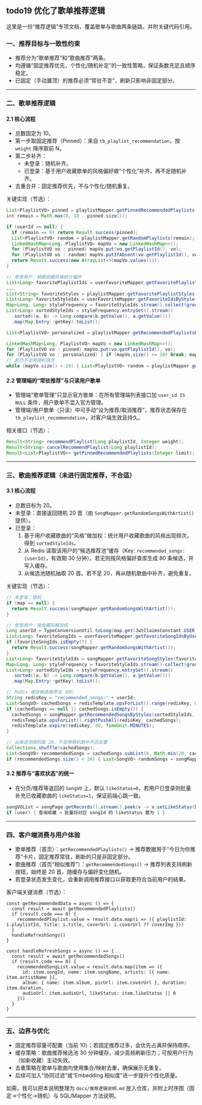 ## todo19 优化了歌单推荐逻辑


这里是一份“推荐逻辑”专项文档，覆盖歌单与歌曲两条链路，并附关键代码引用。

### 一、推荐目标与一致性约束
- 推荐分为“歌单推荐”和“歌曲推荐”两条。
- 均遵循“固定推荐优先，个性化/随机补足”的一致性策略，保证条数充足且顺序稳定。
- 已固定（手动置顶）的推荐必须“常驻不变”，刷新只影响非固定部分。

---

### 二、歌单推荐逻辑

#### 2.1 核心流程
- 总数固定为 10。
- 第一步取固定推荐（Pinned）：来自 `tb_playlist_recommendation`，按 `weight` 降序取前 N。
- 第二步补齐：
  - 未登录：随机补齐。
  - 已登录：基于用户收藏歌单的风格偏好做“个性化”补齐，再不足随机补齐。
- 去重合并：固定推荐优先，不与个性化/随机重复。

关键实现（节选）：
```145:225:src/main/java/cn/edu/seig/vibemusic/service/impl/PlaylistServiceImpl.java
List<PlaylistVO> pinned = playlistMapper.getPinnedRecommendedPlaylists(10);
int remain = Math.max(0, 10 - pinned.size());

if (userId == null) {
  if (remain == 0) return Result.success(pinned);
  List<PlaylistVO> random = playlistMapper.getRandomPlaylists(remain);
  LinkedHashMap<Long, PlaylistVO> mapVo = new LinkedHashMap<>();
  for (PlaylistVO vo : pinned) mapVo.put(vo.getPlaylistId(), vo);
  for (PlaylistVO vo : random) mapVo.putIfAbsent(vo.getPlaylistId(), vo);
  return Result.success(new ArrayList<>(mapVo.values()));
}

// 登录用户：根据收藏风格统计偏好
List<Long> favoritePlaylistIds = userFavoriteMapper.getFavoritePlaylistIdsByUserId(userId);
...
List<String> favoriteStyles = playlistMapper.getFavoritePlaylistStyles(favoritePlaylistIds);
List<Long> favoriteStyleIds = userFavoriteMapper.getFavoriteIdsByStyle(favoriteStyles);
Map<Long, Long> styleFrequency = favoriteStyleIds.stream().collect(groupingBy(identity(), counting()));
List<Long> sortedStyleIds = styleFrequency.entrySet().stream()
  .sorted((a, b) -> Long.compare(b.getValue(), a.getValue()))
  .map(Map.Entry::getKey).toList();

List<PlaylistVO> personalized = playlistMapper.getRecommendedPlaylistsByStyles(sortedStyleIds, favoritePlaylistIds, Math.max(0, 10 - pinned.size()));

LinkedHashMap<Long, PlaylistVO> mapVo = new LinkedHashMap<>();
for (PlaylistVO vo : pinned) mapVo.put(vo.getPlaylistId(), vo);
for (PlaylistVO vo : personalized) { if (mapVo.size() >= 10) break; mapVo.putIfAbsent(vo.getPlaylistId(), vo); }
// 若仍不足再随机填充
while (mapVo.size() < 10) { List<PlaylistVO> random = playlistMapper.getRandomPlaylists(10); ... }
```

#### 2.2 管理端的“常驻推荐”与只读用户歌单
- 管理端“歌单管理”只显示官方歌单：在所有管理端列表接口加 `user_id IS NULL` 条件，用户歌单不混入官方管理。
- 管理端/用户歌单（只读）中可手动“设为推荐/取消推荐”，推荐状态保存在 `tb_playlist_recommendation`，对客户端生效且持久。

相关接口（节选）：
```24:84:src/main/java/cn/edu/seig/vibemusic/service/IPlaylistService.java
Result<String> recommendPlaylist(Long playlistId, Integer weight);
Result<String> cancelRecommendPlaylist(Long playlistId);
Result<List<PlaylistVO>> getPinnedRecommendedPlaylists(Integer limit);
```

---

### 三、歌曲推荐逻辑（未进行固定推荐，不合适）

#### 3.1 核心流程
- 总数目标为 20。
- 未登录：直接返回随机 20 首（由 `SongMapper.getRandomSongsWithArtist()` 提供）。
- 已登录：
  1) 基于用户收藏歌曲的“风格”做加权：统计用户收藏歌曲的风格出现频次，得到 `sortedStyleIds`。
  2) 从 Redis 读取该用户的“候选推荐池”缓存（Key: `recommended_songs:{userId}`，有效期 30 分钟）。若无则按风格偏好查库生成 80 条候选，并写入缓存。
  3) 从候选池随机抽取 20 首。若不足 20，再从随机歌曲中补齐，避免重复。

关键实现（节选）：
```168:242:src/main/java/cn/edu/seig/vibemusic/service/impl/SongServiceImpl.java
// 未登录：随机
if (map == null) {
  return Result.success(songMapper.getRandomSongsWithArtist());
}

// 登录用户：按收藏风格加权
Long userId = TypeConversionUtil.toLong(map.get(JwtClaimsConstant.USER_ID));
List<Long> favoriteSongIds = userFavoriteMapper.getFavoriteSongIdsByUserId(userId);
if (favoriteSongIds.isEmpty()) {
  return Result.success(songMapper.getRandomSongsWithArtist());
}
List<Long> favoriteStyleIds = songMapper.getFavoriteSongStyles(favoriteSongIds);
Map<Long, Long> styleFrequency = favoriteStyleIds.stream().collect(groupingBy(identity(), counting()));
List<Long> sortedStyleIds = styleFrequency.entrySet().stream()
  .sorted((a, b) -> Long.compare(b.getValue(), a.getValue()))
  .map(Map.Entry::getKey).toList();

// Redis 缓存候选推荐池（80）
String redisKey = "recommended_songs:" + userId;
List<SongVO> cachedSongs = redisTemplate.opsForList().range(redisKey, 0, -1);
if (cachedSongs == null || cachedSongs.isEmpty()) {
  cachedSongs = songMapper.getRecommendedSongsByStyles(sortedStyleIds, favoriteSongIds, 80);
  redisTemplate.opsForList().rightPushAll(redisKey, cachedSongs);
  redisTemplate.expire(redisKey, 30, TimeUnit.MINUTES);
}

// 从候选池随机取 20，不足用随机歌补齐且去重
Collections.shuffle(cachedSongs);
List<SongVO> recommendedSongs = cachedSongs.subList(0, Math.min(20, cachedSongs.size()));
if (recommendedSongs.size() < 20) { List<SongVO> randomSongs = songMapper.getRandomSongsWithArtist(); ... }
```

#### 3.2 推荐与“喜欢状态”的统一
- 在分页/推荐等返回的 `SongVO` 上，默认 `likeStatus=0`，若用户已登录则批量补充已收藏歌曲的 `likeStatus=1`，保证前端心跳一致。
```86:146:src/main/java/cn/edu/seig/vibemusic/service/impl/SongServiceImpl.java
songVOList = songPage.getRecords().stream().peek(v -> v.setLikeStatus(DEFAULT)).toList();
if (user) { 查询收藏 → 批量将对应 songId 的 likeStatus 置为 1 }
```

---

### 四、客户端消费与用户体验

- 歌单推荐（首页）：`getRecommendedPlaylists()` → 推荐数据用于“今日为你推荐”卡片，固定推荐常驻，刷新的只是非固定部分。
- 歌曲推荐（首页“相似推荐”）：`getRecommendedSongs()` → 推荐列表支持刷新按钮，始终是 20 首，随缓存与偏好变化随机。
- 若登录状态发生变化，会重新调用推荐接口以获取更符合当前用户的结果。

客户端关键消费（节选）：
```54:81:vibe-music-client-main/src/pages/index.vue
const getRecommendedData = async () => {
  const result = await getRecommendedPlaylists()
  if (result.code === 0) {
    recommendedPlaylist.value = result.data.map(i => ({ playlistId: i.playlistId, title: i.title, coverUrl: i.coverUrl ?? coverImg }))
  }
  handleRefreshSongs()
}
```

```83:109:vibe-music-client-main/src/pages/index.vue
const handleRefreshSongs = async () => {
  const result = await getRecommendedSongs()
  if (result.code === 0) {
    recommendedSongList.value = result.data.map(item => ({
      id: item.songId, name: item.songName, artists: [{ name: item.artistName }],
      album: { name: item.album, picUrl: item.coverUrl }, duration: item.duration,
      audioUrl: item.audioUrl, likeStatus: item.likeStatus || 0
    }))
  }
}
```

---

### 五、边界与优化
- 固定推荐容量可配置（当前 10）；若固定推荐过多，会优先占满并保持顺序。
- 缓存策略：歌曲推荐候选池 30 分钟缓存，减少高频刷新压力；可按用户行为（如新收藏）主动失效。
- 去重策略在歌单与歌曲均使用集合/映射去重，确保展示无重复。
- 后续可加入“协同过滤”或“Embedding 相似度”进一步提升个性化质量。

如需，我可以把本说明整理为 `docs/推荐逻辑说明.md` 放入仓库，并附上时序图（固定→个性化→随机）与 SQL/Mapper 方法说明。